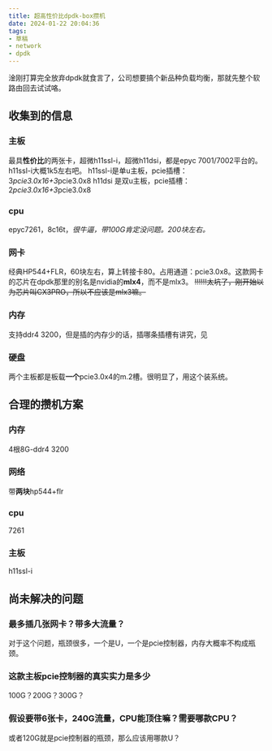 ```yaml
---
title: 超高性价比dpdk-box攒机
date: 2024-01-22 20:04:36
tags:
- 草稿
- network
- dpdk
---
```


淦刚打算完全放弃dpdk就食言了，公司想要搞个新品种负载均衡，那就先整个软路由回去试试咯。

## 收集到的信息
### 主板
最具**性价比**的两张卡，超微h11ssl-i，超微h11dsi，都是epyc 7001/7002平台的。h11ssl-i大概1k5左右吧。
h11ssl-i是单u主板，pcie插槽：3*pcie3.0x16+3*pcie3.0x8
h11dsi  是双u主板，pcie插槽：2*pcie3.0x16+3*pcie3.0x8
### cpu
epyc7261，8c16t，*很牛逼，带100G肯定没问题。200块左右。*
### 网卡
经典HP544+FLR，60块左右，算上转接卡80。占用通道：pcie3.0x8。这款网卡的芯片在dpdk那里的别名是nvidia的**mlx4**，而不是mlx3。
~~!!!!!!太坑了，刚开始以为芯片叫CX3PRO，所以不应该是mlx3嘛。~~
### 内存
支持ddr4 3200，但是插的内存少的话，插哪条插槽有讲究，见[](https://www.pcserver.cn/h-nd-86.html)
### 硬盘
两个主板都是板载**一个**pcie3.0x4的m.2槽。很明显了，用这个装系统。

## 合理的攒机方案
### 内存
4根8G-ddr4 3200
### 网络
带**两块**hp544+flr
### cpu
7261
### 主板
h11ssl-i

## 尚未解决的问题
### 最多插几张网卡？带多大流量？
对于这个问题，瓶颈很多，一个是U，一个是pcie控制器，内存大概率不构成瓶颈。
### 这款主板pcie控制器的真实实力是多少
100G？200G？300G？
### 假设要带6张卡，240G流量，CPU能顶住嘛？需要哪款CPU？
或者120G就是pcie控制器的瓶颈，那么应该用哪款U？